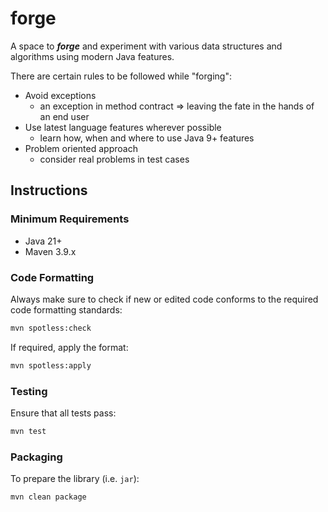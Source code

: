 # forge

A space to **_forge_** and experiment with various data structures and algorithms using modern Java features.

There are certain rules to be followed while "forging":

- Avoid exceptions
  - an exception in method contract => leaving the fate in the hands of an end user
- Use latest language features wherever possible
  - learn how, when and where to use Java 9+ features
- Problem oriented approach
  - consider real problems in test cases

## Instructions

### Minimum Requirements

- Java 21+
- Maven 3.9.x

### Code Formatting

Always make sure to check if new or edited code conforms to the required code formatting standards:

```bash
mvn spotless:check
```

If required, apply the format:

```bash
mvn spotless:apply
```

### Testing

Ensure that all tests pass:

```bash
mvn test
```

### Packaging

To prepare the library (i.e. `jar`):

```bash
mvn clean package
```
